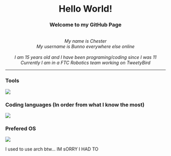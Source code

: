 <h1 align="center">Hello World!</h1>

<h3 align="center">Welcome to my GitHub Page</h3>
<p align="center">
  <i>
    <br>
    My name is Chester<br>
    My username is Bunno everywhere else online<br>
    <br>
    I am 15 years old and I have been programing/coding since I was 11<br>
    Currently I am in a FTC Robotics team working on TweetyBird
  </i>
</p>

<hr>

### Tools
<a href="https://itschesterlk.github.io">
    <img src="https://skillicons.dev/icons?i=git,vim,vscode,androidstudio,docker,cloudflare" />
</a>

### Coding languages (In order from what I know the most)
<a href="https://itschesterlk.github.io">
    <img src="https://skillicons.dev/icons?i=java,lua,html,css,javascript,python" />
</a>

### Prefered OS
<a href="https://itschesterlk.github.io">
    <img src="https://skillicons.dev/icons?i=linux" />
</a> <p>I used to use arch btw... IM sORRY I HAD TO</p>
